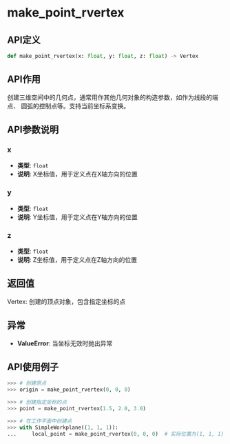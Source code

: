 # make_point_rvertex

## API定义

```python
def make_point_rvertex(x: float, y: float, z: float) -> Vertex
```

## API作用

创建三维空间中的几何点，通常用作其他几何对象的构造参数，如作为线段的端点、
圆弧的控制点等。支持当前坐标系变换。

## API参数说明

### x

- **类型**: `float`
- **说明**: X坐标值，用于定义点在X轴方向的位置

### y

- **类型**: `float`
- **说明**: Y坐标值，用于定义点在Y轴方向的位置

### z

- **类型**: `float`
- **说明**: Z坐标值，用于定义点在Z轴方向的位置

## 返回值

Vertex: 创建的顶点对象，包含指定坐标的点

## 异常

- **ValueError**: 当坐标无效时抛出异常

## API使用例子

```python
>>> # 创建原点
>>> origin = make_point_rvertex(0, 0, 0)

>>> # 创建指定坐标的点
>>> point = make_point_rvertex(1.5, 2.0, 3.0)

>>> # 在工作平面中创建点
>>> with SimpleWorkplane((1, 1, 1)):
...     local_point = make_point_rvertex(0, 0, 0)  # 实际位置为(1, 1, 1)
```
